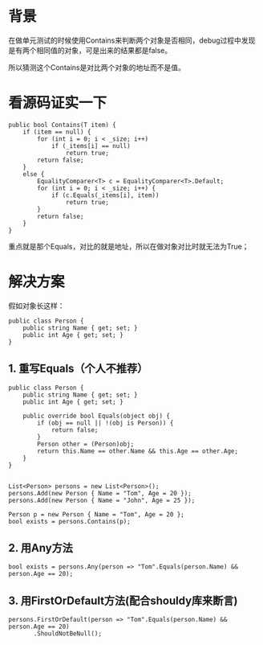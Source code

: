 # 背景
在做单元测试的时候使用Contains来判断两个对象是否相同，debug过程中发现是有两个相同值的对象，可是出来的结果都是false。

所以猜测这个Contains是对比两个对象的地址而不是值。

# 看源码证实一下

```
public bool Contains(T item) {
    if (item == null) {
        for (int i = 0; i < _size; i++)
            if (_items[i] == null)
                return true;
        return false;
    }
    else {
        EqualityComparer<T> c = EqualityComparer<T>.Default;
        for (int i = 0; i < _size; i++) {
            if (c.Equals(_items[i], item))
                return true;
        }
        return false;
    }
}
```

重点就是那个Equals，对比的就是地址，所以在做对象对比时就无法为True；

# 解决方案
假如对象长这样：
```
public class Person {
    public string Name { get; set; }
    public int Age { get; set; }
}
```
## 1. 重写Equals（个人不推荐）
```
public class Person {
    public string Name { get; set; }
    public int Age { get; set; }

    public override bool Equals(object obj) {
        if (obj == null || !(obj is Person)) {
            return false;
        }
        Person other = (Person)obj;
        return this.Name == other.Name && this.Age == other.Age;
    }
}


List<Person> persons = new List<Person>();
persons.Add(new Person { Name = "Tom", Age = 20 });
persons.Add(new Person { Name = "John", Age = 25 });

Person p = new Person { Name = "Tom", Age = 20 };
bool exists = persons.Contains(p); 
```
## 2. 用Any方法
```
bool exists = persons.Any(person => "Tom".Equals(person.Name) && person.Age == 20);
```
## 3. 用FirstOrDefault方法(配合shouldy库来断言)
```
persons.FirstOrDefault(person => "Tom".Equals(person.Name) && person.Age == 20)
       .ShouldNotBeNull();
```
